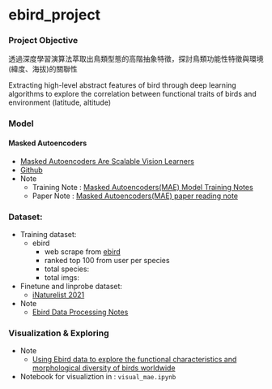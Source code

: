 # ebird_project

### Project Objective
透過深度學習演算法萃取出鳥類型態的高階抽象特徵，探討鳥類功能性特徵與環境(緯度、海拔)的關聯性  

Extracting high-level abstract features of bird through deep learning algorithms to explore the correlation between functional traits of birds and environment (latitude, altitude)

### Model 
#### Masked Autoencoders
- [Masked Autoencoders Are Scalable Vision Learners](https://arxiv.org/abs/2111.06377)
- [Github](https://github.com/facebookresearch/mae)
- Note
  - Training Note : [Masked Autoencoders(MAE) Model Training Notes](https://hackmd.io/@YungHuiHsu/BJFcW5L49)
  - Paper Note : [Masked Autoencoders(MAE) paper reading note](https://hackmd.io/@YungHuiHsu/HJB2yXV75)


### Dataset:
- Training dataset:
  - ebird
    - web scrape from [ebird](https://ebird.org)
    - ranked top 100 from user per species
    - total species:  
    - total imgs:
- Finetune and linprobe dataset:
  - [iNaturelist 2021](https://github.com/visipedia/inat_comp/tree/master/2021)
- Note   
  - [Ebird Data Processing Notes](https://hackmd.io/@YungHuiHsu/ryAfJpDN5)

### Visualization & Exploring
- Note
  - [Using Ebird data to explore the functional characteristics and morphological diversity of birds worldwide](https://hackmd.io/@YungHuiHsu/Hycb0ScU9)
- Notebook for visualiztion in : `visual_mae.ipynb`
